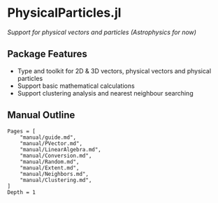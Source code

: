 # PhysicalParticles.jl

*Support for physical vectors and particles (Astrophysics for now)*

## Package Features

- Type and toolkit for 2D & 3D vectors, physical vectors and physical particles
- Support basic mathematical calculations
- Support clustering analysis and nearest neighbour searching

## Manual Outline

```@contents
Pages = [
    "manual/guide.md",
    "manual/PVector.md",
    "manual/LinearAlgebra.md",
    "manual/Conversion.md",
    "manual/Random.md",
    "manual/Extent.md",
    "manual/Neighbors.md",
    "manual/Clustering.md",
]
Depth = 1
```